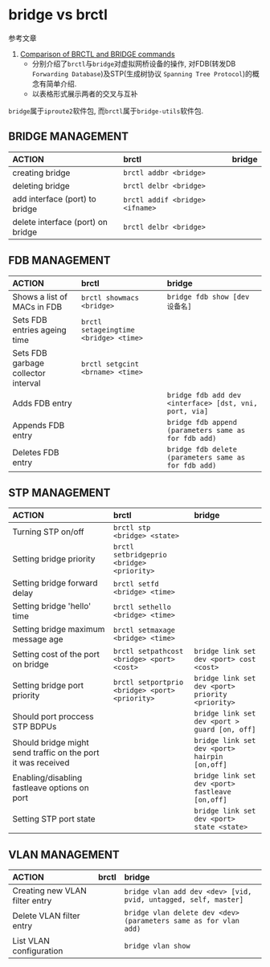 # bridge vs brctl

参考文章

1. [Comparison of BRCTL and BRIDGE commands](https://sgros-students.blogspot.com/2013/11/comparison-of-brctl-and-bridge-commands.html)
    - 分别介绍了`brctl`与`bridge`对虚拟网桥设备的操作, 对FDB(转发DB `Forwarding Database`)及STP(生成树协议 `Spanning Tree Protocol`)的概念有简单介绍.
    - 以表格形式展示两者的交叉与互补

`bridge`属于`iproute2`软件包, 而`brctl`属于`bridge-utils`软件包. 

## BRIDGE MANAGEMENT

| ACTION                            | brctl                           | bridge |
| :-------------------------------- | :------------------------------ | :----- |
| creating bridge                   | `brctl addbr <bridge>`          |        |
| deleting bridge                   | `brctl delbr <bridge>`          |        |
| add interface (port) to bridge    | `brctl addif <bridge> <ifname>` |        |
| delete interface (port) on bridge | `brctl delbr <bridge>`          |        |

## FDB MANAGEMENT

| ACTION                              | brctl                                  | bridge                                                 |
| :---------------------------------- | :------------------------------------- | :----------------------------------------------------- |
| Shows a list of MACs in FDB         | `brctl showmacs <bridge>`              | `bridge fdb show [dev 设备名]`                          |
| Sets FDB entries ageing time        | `brctl setageingtime <bridge> <time>` |                                                        |
| Sets FDB garbage collector interval | `brctl setgcint <brname> <time>`       |                                                        |
| Adds FDB entry                      |                                        | `bridge fdb add dev <interface> [dst, vni, port, via]` |
| Appends FDB entry                   |                                        | `bridge fdb append (parameters same as for fdb add)`   |
| Deletes FDB entry                   |                                        | `bridge fdb delete (parameters same as for fdb add)`   |

## STP MANAGEMENT

| ACTION                                                       | brctl                                          | bridge                                           |
| :----------------------------------------------------------- | :--------------------------------------------- | :----------------------------------------------- |
| Turning STP on/off                                           | `brctl stp <bridge> <state>`                   |                                                  |
| Setting bridge priority                                      | `brctl setbridgeprio <bridge> <priority>`      |                                                  |
| Setting bridge forward delay                                 | `brctl setfd <bridge> <time>`                  |                                                  |
| Setting bridge 'hello' time                                  | `brctl sethello <bridge> <time>`               |                                                  |
| Setting bridge maximum message age                           | `brctl setmaxage <bridge> <time>`              |                                                  |
| Setting cost of the port on bridge                           | `brctl setpathcost <bridge> <port> <cost>`     | `bridge link set dev <port> cost <cost>`         |
| Setting bridge port priority                                 | `brctl setportprio <bridge> <port> <priority>` | `bridge link set dev <port> priority <priority>` |
| Should port proccess STP BDPUs                               |                                                | `bridge link set dev <port > guard [on, off]`    |
| Should bridge might send traffic on the port it was received |                                                | `bridge link set dev <port> hairpin [on,off]`    |
| Enabling/disabling fastleave options on port                 |                                                | `bridge link set dev <port> fastleave [on,off]`  |
| Setting STP port state                                       |                                                | `bridge link set dev <port> state <state>`       |

## VLAN MANAGEMENT


| ACTION                         | brctl | bridge                                                           |
| :----------------------------- | :---- | :--------------------------------------------------------------- |
| Creating new VLAN filter entry |       | `bridge vlan add dev <dev> [vid, pvid, untagged, self, master]`  |
| Delete VLAN filter entry       |       | `bridge vlan delete dev <dev> (parameters same as for vlan add)` |
| List VLAN configuration        |       | `bridge vlan show`                                               |
